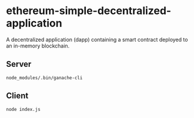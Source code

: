 # ethereum-simple-decentralized-application
A decentralized application (dapp) containing a smart contract deployed to an in-memory blockchain.

## Server 
`node_modules/.bin/ganache-cli`

## Client
`node index.js`
